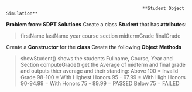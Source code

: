                                                        **Student Object Simulation**
**Problem from: SDPT Solutions**
Create a class **Student** that has **attributes**:
>firstName
>lastName
>year
>course
>section
>midtermGrade
>finalGrade

Create a **Constructor** for the **class**
Create the following **Object Methods** 
>showStudent()
shows the students Fullname, Course, Year and Section
>computeGrade()
get the Average of midterm and final grade and outputs thier average and their standing:
Above 100 = Invalid Grade
98-100 = With Highest Honors
95 - 97.99 = With High Honors
90-94.99 = With Honors
75 - 89.99 = PASSED
Below 75 = FAILED


